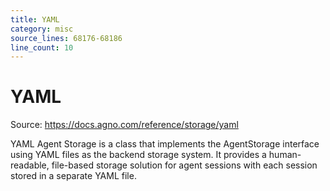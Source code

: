 ```yaml
---
title: YAML
category: misc
source_lines: 68176-68186
line_count: 10
---
```


# YAML
Source: https://docs.agno.com/reference/storage/yaml



YAML Agent Storage is a class that implements the AgentStorage interface using YAML files as the backend storage system. It provides a human-readable, file-based storage solution for agent sessions with each session stored in a separate YAML file.

<Snippet file="storage-yaml-reference.mdx" />



